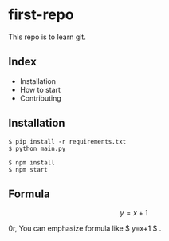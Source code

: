 # first-repo

This repo is to learn git.

## Index

- Installation
- How to start
- Contributing

## Installation

```Shell
$ pip install -r requirements.txt
$ python main.py
```

```shell
$ npm install
$ npm start
```

## Formula

$$ y=x+1 $$

0r, You can emphasize formula like $ y=x+1 $ .
